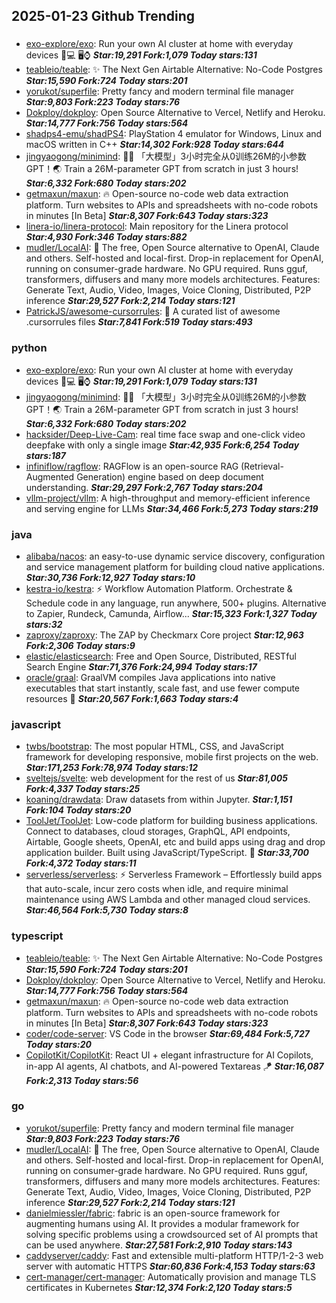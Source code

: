 ## 2025-01-23 Github Trending

### 
* [exo-explore/exo](https://github.com/exo-explore/exo): Run your own AI cluster at home with everyday devices 📱💻 🖥️⌚ ***Star:19,291 Fork:1,079 Today stars:131***
* [teableio/teable](https://github.com/teableio/teable): ✨ The Next Gen Airtable Alternative: No-Code Postgres ***Star:15,590 Fork:724 Today stars:201***
* [yorukot/superfile](https://github.com/yorukot/superfile): Pretty fancy and modern terminal file manager ***Star:9,803 Fork:223 Today stars:76***
* [Dokploy/dokploy](https://github.com/Dokploy/dokploy): Open Source Alternative to Vercel, Netlify and Heroku. ***Star:14,777 Fork:756 Today stars:564***
* [shadps4-emu/shadPS4](https://github.com/shadps4-emu/shadPS4): PlayStation 4 emulator for Windows, Linux and macOS written in C++ ***Star:14,302 Fork:928 Today stars:644***
* [jingyaogong/minimind](https://github.com/jingyaogong/minimind): 🚀🚀 「大模型」3小时完全从0训练26M的小参数GPT！🌏 Train a 26M-parameter GPT from scratch in just 3 hours! ***Star:6,332 Fork:680 Today stars:202***
* [getmaxun/maxun](https://github.com/getmaxun/maxun): 🔥 Open-source no-code web data extraction platform. Turn websites to APIs and spreadsheets with no-code robots in minutes [In Beta] ***Star:8,307 Fork:643 Today stars:323***
* [linera-io/linera-protocol](https://github.com/linera-io/linera-protocol): Main repository for the Linera protocol ***Star:4,930 Fork:346 Today stars:882***
* [mudler/LocalAI](https://github.com/mudler/LocalAI): 🤖 The free, Open Source alternative to OpenAI, Claude and others. Self-hosted and local-first. Drop-in replacement for OpenAI, running on consumer-grade hardware. No GPU required. Runs gguf, transformers, diffusers and many more models architectures. Features: Generate Text, Audio, Video, Images, Voice Cloning, Distributed, P2P inference ***Star:29,527 Fork:2,214 Today stars:121***
* [PatrickJS/awesome-cursorrules](https://github.com/PatrickJS/awesome-cursorrules): 📄 A curated list of awesome .cursorrules files ***Star:7,841 Fork:519 Today stars:493***

### python
* [exo-explore/exo](https://github.com/exo-explore/exo): Run your own AI cluster at home with everyday devices 📱💻 🖥️⌚ ***Star:19,291 Fork:1,079 Today stars:131***
* [jingyaogong/minimind](https://github.com/jingyaogong/minimind): 🚀🚀 「大模型」3小时完全从0训练26M的小参数GPT！🌏 Train a 26M-parameter GPT from scratch in just 3 hours! ***Star:6,332 Fork:680 Today stars:202***
* [hacksider/Deep-Live-Cam](https://github.com/hacksider/Deep-Live-Cam): real time face swap and one-click video deepfake with only a single image ***Star:42,935 Fork:6,254 Today stars:187***
* [infiniflow/ragflow](https://github.com/infiniflow/ragflow): RAGFlow is an open-source RAG (Retrieval-Augmented Generation) engine based on deep document understanding. ***Star:29,297 Fork:2,767 Today stars:204***
* [vllm-project/vllm](https://github.com/vllm-project/vllm): A high-throughput and memory-efficient inference and serving engine for LLMs ***Star:34,466 Fork:5,273 Today stars:219***

### java
* [alibaba/nacos](https://github.com/alibaba/nacos): an easy-to-use dynamic service discovery, configuration and service management platform for building cloud native applications. ***Star:30,736 Fork:12,927 Today stars:10***
* [kestra-io/kestra](https://github.com/kestra-io/kestra): ⚡ Workflow Automation Platform. Orchestrate & Schedule code in any language, run anywhere, 500+ plugins. Alternative to Zapier, Rundeck, Camunda, Airflow... ***Star:15,323 Fork:1,327 Today stars:32***
* [zaproxy/zaproxy](https://github.com/zaproxy/zaproxy): The ZAP by Checkmarx Core project ***Star:12,963 Fork:2,306 Today stars:9***
* [elastic/elasticsearch](https://github.com/elastic/elasticsearch): Free and Open Source, Distributed, RESTful Search Engine ***Star:71,376 Fork:24,994 Today stars:17***
* [oracle/graal](https://github.com/oracle/graal): GraalVM compiles Java applications into native executables that start instantly, scale fast, and use fewer compute resources 🚀 ***Star:20,567 Fork:1,663 Today stars:4***

### javascript
* [twbs/bootstrap](https://github.com/twbs/bootstrap): The most popular HTML, CSS, and JavaScript framework for developing responsive, mobile first projects on the web. ***Star:171,253 Fork:78,974 Today stars:12***
* [sveltejs/svelte](https://github.com/sveltejs/svelte): web development for the rest of us ***Star:81,005 Fork:4,337 Today stars:25***
* [koaning/drawdata](https://github.com/koaning/drawdata): Draw datasets from within Jupyter. ***Star:1,151 Fork:104 Today stars:20***
* [ToolJet/ToolJet](https://github.com/ToolJet/ToolJet): Low-code platform for building business applications. Connect to databases, cloud storages, GraphQL, API endpoints, Airtable, Google sheets, OpenAI, etc and build apps using drag and drop application builder. Built using JavaScript/TypeScript. 🚀 ***Star:33,700 Fork:4,372 Today stars:11***
* [serverless/serverless](https://github.com/serverless/serverless): ⚡ Serverless Framework – Effortlessly build apps that auto-scale, incur zero costs when idle, and require minimal maintenance using AWS Lambda and other managed cloud services. ***Star:46,564 Fork:5,730 Today stars:8***

### typescript
* [teableio/teable](https://github.com/teableio/teable): ✨ The Next Gen Airtable Alternative: No-Code Postgres ***Star:15,590 Fork:724 Today stars:201***
* [Dokploy/dokploy](https://github.com/Dokploy/dokploy): Open Source Alternative to Vercel, Netlify and Heroku. ***Star:14,777 Fork:756 Today stars:564***
* [getmaxun/maxun](https://github.com/getmaxun/maxun): 🔥 Open-source no-code web data extraction platform. Turn websites to APIs and spreadsheets with no-code robots in minutes [In Beta] ***Star:8,307 Fork:643 Today stars:323***
* [coder/code-server](https://github.com/coder/code-server): VS Code in the browser ***Star:69,484 Fork:5,727 Today stars:20***
* [CopilotKit/CopilotKit](https://github.com/CopilotKit/CopilotKit): React UI + elegant infrastructure for AI Copilots, in-app AI agents, AI chatbots, and AI-powered Textareas 🪁 ***Star:16,087 Fork:2,313 Today stars:56***

### go
* [yorukot/superfile](https://github.com/yorukot/superfile): Pretty fancy and modern terminal file manager ***Star:9,803 Fork:223 Today stars:76***
* [mudler/LocalAI](https://github.com/mudler/LocalAI): 🤖 The free, Open Source alternative to OpenAI, Claude and others. Self-hosted and local-first. Drop-in replacement for OpenAI, running on consumer-grade hardware. No GPU required. Runs gguf, transformers, diffusers and many more models architectures. Features: Generate Text, Audio, Video, Images, Voice Cloning, Distributed, P2P inference ***Star:29,527 Fork:2,214 Today stars:121***
* [danielmiessler/fabric](https://github.com/danielmiessler/fabric): fabric is an open-source framework for augmenting humans using AI. It provides a modular framework for solving specific problems using a crowdsourced set of AI prompts that can be used anywhere. ***Star:27,581 Fork:2,910 Today stars:143***
* [caddyserver/caddy](https://github.com/caddyserver/caddy): Fast and extensible multi-platform HTTP/1-2-3 web server with automatic HTTPS ***Star:60,836 Fork:4,153 Today stars:63***
* [cert-manager/cert-manager](https://github.com/cert-manager/cert-manager): Automatically provision and manage TLS certificates in Kubernetes ***Star:12,374 Fork:2,120 Today stars:5***

